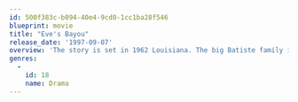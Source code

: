 ```yaml
---
id: 500f383c-b094-40e4-9cd0-1cc1ba28f546
blueprint: movie
title: "Eve's Bayou"
release_date: '1997-09-07'
overview: 'The story is set in 1962 Louisiana. The big Batiste family is headed by charming doctor Louis. Though he is married to beautiful Roz, he has a weakness for attractive women patients. One day Louis is flirting with married and sexy Metty Mereaux, not knowing that he is observed by his youngest idealistic daughter Eve, who is there by accident. Eve can not forget the incident which is traumatic for her naivete and shares a secret with older sister Cisely. Lies start to roll...'
genres:
  -
    id: 18
    name: Drama
---
```

